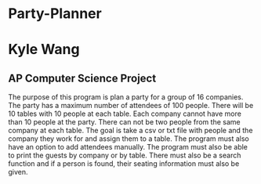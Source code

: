 # Party-Planner
# Kyle Wang
## AP Computer Science Project
The purpose of this program is plan a party for a group of 16 companies. The party has a maximum number of attendees of 100 people.
There will be 10 tables with 10 people at each table. Each company cannot have more than 10 people at the party.
There can not be two people from the same company at each table. The goal is take a csv or txt file with people and the company they work for
and assign them to a table. The program must also have an option to add attendees manually. The program must also be able to print the guests
by company or by table. There must also be a search function and if a person is found, their seating information must also be given. 

